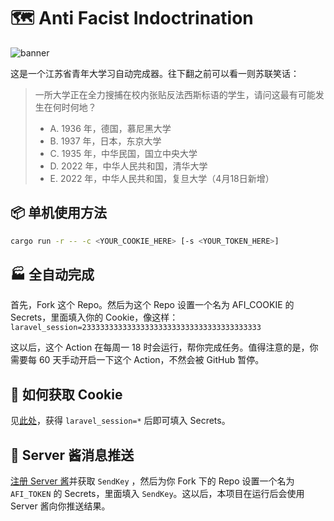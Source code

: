 # 🗺 Anti Facist Indoctrination

![banner](https://socialify.git.ci/lixiang810/AntiFacistIndoctrination/image?description=1&font=KoHo&forks=1&issues=1&language=1&name=1&owner=1&pattern=Circuit%20Board&pulls=1&stargazers=1&theme=Dark)

这是一个江苏省青年大学习自动完成器。往下翻之前可以看一则苏联笑话：

> 一所大学正在全力搜捕在校内张贴反法西斯标语的学生，请问这最有可能发生在何时何地？
>
> - A. 1936 年，德国，慕尼黑大学
> - B. 1937 年，日本，东京大学
> - C. 1935 年，中华民国，国立中央大学
> - D. 2022 年，中华人民共和国，清华大学
> - E. 2022 年，中华人民共和国，复旦大学（4月18日新增）

## 📦 单机使用方法

```bash
cargo run -r -- -c <YOUR_COOKIE_HERE> [-s <YOUR_TOKEN_HERE>]
```

## 🏭 全自动完成

首先，Fork 这个 Repo。然后为这个 Repo 设置一个名为 AFI_COOKIE 的 Secrets，里面填入你的 Cookie，像这样：`laravel_session=2333333333333333333333333333333333333333`

这以后，这个 Action 在每周一 18 时会运行，帮你完成任务。值得注意的是，你需要每 60 天手动开启一下这个 Action，不然会被 GitHub 暂停。

## 🍪 如何获取 Cookie

见[此处](http://yuzai.xyz/%e9%9d%92%e5%b9%b4%e5%a4%a7%e5%ad%a6%e4%b9%a0%e6%8a%93%e5%8c%85%e6%95%99%e7%a8%8b/)，获得 `laravel_session=*` 后即可填入 Secrets。

## 📱 Server 酱消息推送

[注册 Server 酱](https://sct.ftqq.com/)并获取 `SendKey` ，然后为你 Fork 下的 Repo 设置一个名为 `AFI_TOKEN` 的 Secrets，里面填入 `SendKey`。这以后，本项目在运行后会使用 Server 酱向你推送结果。
